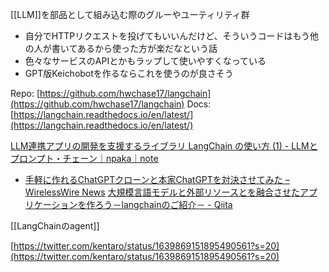 
[[LLM]]を部品として組み込む際のグルーやユーティリティ群
- 自分でHTTPリクエストを投げてもいいんだけど、そういうコードはもう他の人が書いてあるから使った方が楽だなという話
- 色々なサービスのAPIとかもラップして使いやすくなっている
- GPT版Keichobotを作るならこれを使うのが良さそう

Repo: [https://github.com/hwchase17/langchain](https://github.com/hwchase17/langchain)
Docs: [https://langchain.readthedocs.io/en/latest/](https://langchain.readthedocs.io/en/latest/)

[LLM連携アプリの開発を支援するライブラリ LangChain の使い方 (1) - LLMとプロンプト・チェーン｜npaka｜note](https://note.com/npaka/n/n61ad59380a43)
- [手軽に作れるChatGPTクローンと本家ChatGPTを対決させてみた – WirelessWire News](https://wirelesswire.jp/2022/12/83810/)
[大規模言語モデルと外部リソースとを融合させたアプリケーションを作ろう－langchainのご紹介－ - Qiita](https://qiita.com/wwwcojp/items/c7f43c5f964b8db8a890)

[[LangChainのagent]]

[https://twitter.com/kentaro/status/1639869151895490561?s=20](https://twitter.com/kentaro/status/1639869151895490561?s=20)
